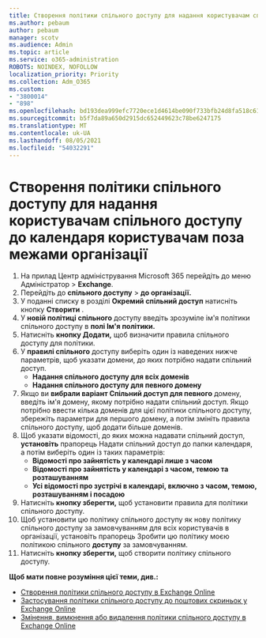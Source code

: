 ```yaml
---
title: Створення політики спільного доступу для надання користувачам спільного доступу до календаря користувачам поза межами організації
ms.author: pebaum
author: pebaum
manager: scotv
ms.audience: Admin
ms.topic: article
ms.service: o365-administration
ROBOTS: NOINDEX, NOFOLLOW
localization_priority: Priority
ms.collection: Adm_O365
ms.custom:
- "3800014"
- "898"
ms.openlocfilehash: bd193dea999efc7720ece1d4614be090f733bfb24d8fa518c61ee23cca0063dc
ms.sourcegitcommit: b5f7da89a650d2915dc652449623c78be6247175
ms.translationtype: MT
ms.contentlocale: uk-UA
ms.lasthandoff: 08/05/2021
ms.locfileid: "54032291"
---
```

# <a name="create-a-sharing-policy-to-allow-your-users-to-share-their-calendar-with-people-outside-your-organization"></a>Створення політики спільного доступу для надання користувачам спільного доступу до календаря користувачам поза межами організації

1. На прилад Центр адміністрування Microsoft 365 перейдіть до меню Адміністратор  >  **Exchange**.
2. Перейдіть до **спільного доступу**  >  **до організації.**
3. У поданні списку в розділі **Окремий спільний доступ** натисніть кнопку **Створити** .
4. У **новій політиці спільного** доступу введіть зрозуміле ім'я політики спільного доступу в **полі Ім'я політики.**
5. Натисніть **кнопку Додати,**  щоб визначити правила спільного доступу для політики.
6. У **правилі спільного** доступу виберіть один із наведених нижче параметрів, щоб указати домени, до яких потрібно надати спільний доступ.
    - **Надання спільного доступу для всіх доменів**
    - **Надання спільного доступу для певного домену**
8. Якщо ви **вибрали варіант Спільний доступ для певного** домену, введіть ім'я домену, якому потрібно надати спільний доступ. Якщо потрібно ввести кілька доменів для цієї політики спільного доступу, збережіть параметри для першого домену, а потім змініть правила спільного доступу, щоб додати більше доменів.
9. Щоб указати відомості, до яких можна надавати спільний доступ, **установіть** прапорець Надати спільний доступ до папки календаря, а потім виберіть один із таких параметрів:
    - **Відомості про зайнятість у календарі лише з часом**
    - **Відомості про зайнятість у календарі з часом, темою та розташуванням**
    - **Усі відомості про зустрічі в календарі, включно з часом, темою, розташуванням і посадою**
11. Натисніть **кнопку зберегти,** щоб установити правила для політики спільного доступу.
12. Щоб установити цю політику спільного доступу як нову політику спільного доступу за замовчуванням для всіх користувачів в організації, установіть прапорець Зробити цю політику моєю політикою спільного **доступу** за замовчуванням.
13. Натисніть **кнопку зберегти,** щоб створити політику спільного доступу.  

**Щоб мати повне розуміння цієї теми, див.:**

- [Створення політики спільного доступу в Exchange Online](https://docs.microsoft.com/exchange/sharing/sharing-policies/create-a-sharing-policy)
- [Застосування політики спільного доступу до поштових скриньок у Exchange Online](https://docs.microsoft.com/exchange/sharing/sharing-policies/apply-a-sharing-policy)
- [Змінення, вимкнення або видалення політики спільного доступу в Exchange Online](https://docs.microsoft.com/exchange/sharing/sharing-policies/modify-a-sharing-policy)